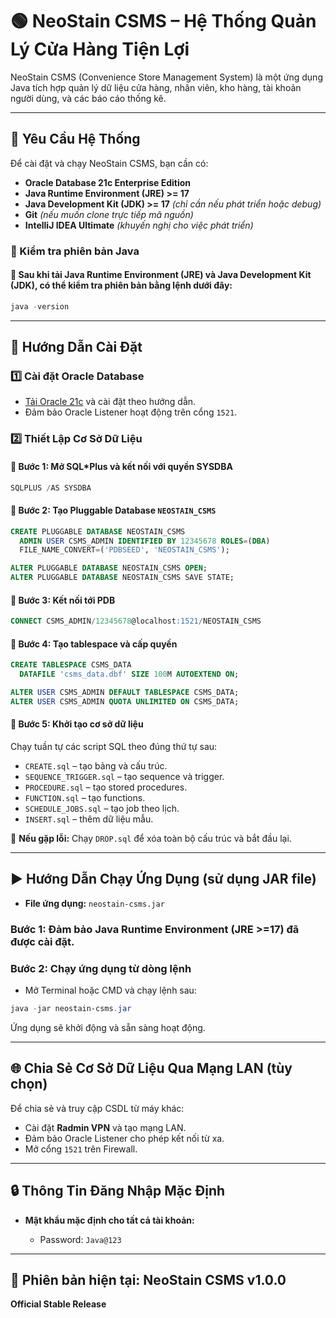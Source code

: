 # 🟢 NeoStain CSMS – Hệ Thống Quản Lý Cửa Hàng Tiện Lợi

NeoStain CSMS (Convenience Store Management System) là một ứng dụng Java tích hợp quản lý dữ liệu cửa hàng, nhân viên, kho hàng, tài khoản người dùng, và các báo cáo thống kê.

---

## 🚀 Yêu Cầu Hệ Thống

Để cài đặt và chạy NeoStain CSMS, bạn cần có:

* **Oracle Database 21c Enterprise Edition**
* **Java Runtime Environment (JRE) >= 17**
* **Java Development Kit (JDK) >= 17** *(chỉ cần nếu phát triển hoặc debug)*
* **Git** *(nếu muốn clone trực tiếp mã nguồn)*
* **IntelliJ IDEA Ultimate** *(khuyến nghị cho việc phát triển)*

### 🔶 Kiểm tra phiên bản Java

#### 🔹 Sau khi tải **Java Runtime Environment (JRE)** và **Java Development Kit (JDK)**, có thể kiểm tra phiên bản bằng lệnh dưới đây:

```powershell
java -version
```

---

## 🔧 Hướng Dẫn Cài Đặt

### 1️⃣ Cài đặt Oracle Database

* [Tải Oracle 21c](https://www.oracle.com/database/technologies/oracle21c-windows-downloads.html) và cài đặt theo hướng dẫn.
* Đảm bảo Oracle Listener hoạt động trên cổng `1521`.

### 2️⃣ Thiết Lập Cơ Sở Dữ Liệu

#### 🔹 Bước 1: Mở SQL\*Plus và kết nối với quyền SYSDBA

```powershell
SQLPLUS /AS SYSDBA
```

#### 🔹 Bước 2: Tạo Pluggable Database `NEOSTAIN_CSMS`

```sql
CREATE PLUGGABLE DATABASE NEOSTAIN_CSMS
  ADMIN USER CSMS_ADMIN IDENTIFIED BY 12345678 ROLES=(DBA)
  FILE_NAME_CONVERT=('PDBSEED', 'NEOSTAIN_CSMS');

ALTER PLUGGABLE DATABASE NEOSTAIN_CSMS OPEN;
ALTER PLUGGABLE DATABASE NEOSTAIN_CSMS SAVE STATE;
```

#### 🔹 Bước 3: Kết nối tới PDB

```sql
CONNECT CSMS_ADMIN/12345678@localhost:1521/NEOSTAIN_CSMS
```

#### 🔹 Bước 4: Tạo tablespace và cấp quyền

```sql
CREATE TABLESPACE CSMS_DATA 
  DATAFILE 'csms_data.dbf' SIZE 100M AUTOEXTEND ON;

ALTER USER CSMS_ADMIN DEFAULT TABLESPACE CSMS_DATA;
ALTER USER CSMS_ADMIN QUOTA UNLIMITED ON CSMS_DATA;
```

#### 🔹 Bước 5: Khởi tạo cơ sở dữ liệu

Chạy tuần tự các script SQL theo đúng thứ tự sau:

* `CREATE.sql` – tạo bảng và cấu trúc.
* `SEQUENCE_TRIGGER.sql` – tạo sequence và trigger.
* `PROCEDURE.sql` – tạo stored procedures.
* `FUNCTION.sql` – tạo functions.
* `SCHEDULE_JOBS.sql` – tạo job theo lịch.
* `INSERT.sql` – thêm dữ liệu mẫu.

🔁 **Nếu gặp lỗi:** Chạy `DROP.sql` để xóa toàn bộ cấu trúc và bắt đầu lại.

---

## ▶️ Hướng Dẫn Chạy Ứng Dụng (sử dụng JAR file)

* **File ứng dụng:** `neostain-csms.jar`

### Bước 1: Đảm bảo Java Runtime Environment (JRE >=17) đã được cài đặt.

### Bước 2: Chạy ứng dụng từ dòng lệnh

* Mở Terminal hoặc CMD và chạy lệnh sau:

```powershell
java -jar neostain-csms.jar
```

Ứng dụng sẽ khởi động và sẵn sàng hoạt động.

---

## 🌐 Chia Sẻ Cơ Sở Dữ Liệu Qua Mạng LAN (tùy chọn)

Để chia sẻ và truy cập CSDL từ máy khác:

* Cài đặt **Radmin VPN** và tạo mạng LAN.
* Đảm bảo Oracle Listener cho phép kết nối từ xa.
* Mở cổng `1521` trên Firewall.

---

## 🔒 Thông Tin Đăng Nhập Mặc Định

* **Mật khẩu mặc định cho tất cả tài khoản:**

  * Password: `Java@123`

---

## 📝 Phiên bản hiện tại: **NeoStain CSMS v1.0.0**

**Official Stable Release**
